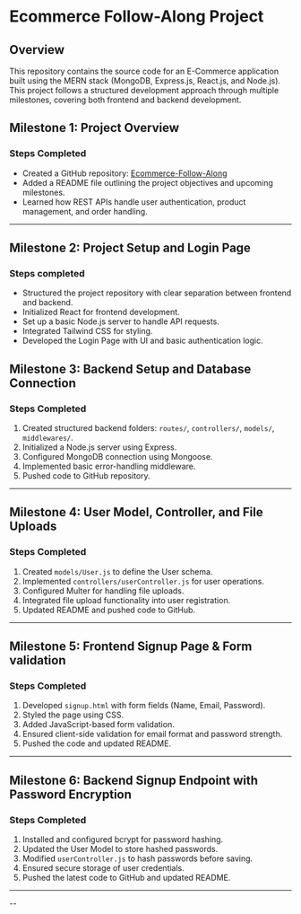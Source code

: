 # Ecommerce Follow-Along Project

## Overview
This repository contains the source code for an E-Commerce application built using the MERN stack (MongoDB, Express.js, React.js, and Node.js). This project follows a structured development approach through multiple milestones, covering both frontend and backend development.

## Milestone 1: Project Overview
### Steps Completed
- Created a GitHub repository: [Ecommerce-Follow-Along](https://github.com/billasur/Ecommerce-Follow-Along)
- Added a README file outlining the project objectives and upcoming milestones.
- Learned how REST APIs handle user authentication, product management, and order handling.
--- 

## Milestone 2: Project Setup and Login Page
### Steps completed
- Structured the project repository with clear separation between frontend and backend.
- Initialized React for frontend development.
- Set up a basic Node.js server to handle API requests.
- Integrated Tailwind CSS for styling.
- Developed the Login Page with UI and basic authentication logic.

## Milestone 3: Backend Setup and Database Connection
### Steps Completed
1. Created structured backend folders: `routes/`, `controllers/`, `models/`, `middlewares/`.
2. Initialized a Node.js server using Express.
3. Configured MongoDB connection using Mongoose.
4. Implemented basic error-handling middleware.
5. Pushed code to GitHub repository.

---

## Milestone 4: User Model, Controller, and File Uploads
### Steps Completed
1. Created `models/User.js` to define the User schema.
2. Implemented `controllers/userController.js` for user operations.
3. Configured Multer for handling file uploads.
4. Integrated file upload functionality into user registration.
5. Updated README and pushed code to GitHub.

---

## Milestone 5: Frontend Signup Page & Form validation
### Steps Completed
1. Developed `signup.html` with form fields (Name, Email, Password).
2. Styled the page using CSS.
3. Added JavaScript-based form validation.
4. Ensured client-side validation for email format and password strength.
5. Pushed the code and updated README.

---

## Milestone 6: Backend Signup Endpoint with Password Encryption
### Steps Completed
1. Installed and configured bcrypt for password hashing.
2. Updated the User Model to store hashed passwords.
3. Modified `userController.js` to hash passwords before saving.
4. Ensured secure storage of user credentials.
5. Pushed the latest code to GitHub and updated README.
---
--
